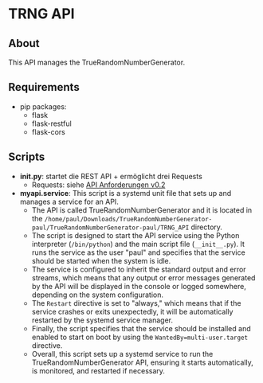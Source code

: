# TRNG API

## About

This API manages the TrueRandomNumberGenerator.

## Requirements
- pip packages:
    - flask
    - flask-restful
    - flask-cors

## Scripts
- __init.py__: startet die REST API + ermöglicht drei Requests
    - Requests: siehe [API Anforderungen v0.2](TRNG_API_v0.2.yaml)
- __myapi.service__: This script is a systemd unit file that sets up and manages a service for an API. 
    - The API is called TrueRandomNumberGenerator and it is located in the `/home/paul/Downloads/TrueRandomNumberGenerator-paul/TrueRandomNumberGenerator-paul/TRNG_API` directory.
    - The script is designed to start the API service using the Python interpreter (`/bin/python`) and the main script file (`__init__.py`). It runs the service as the user "paul" and specifies that the service should be started when the system is idle.
    - The service is configured to inherit the standard output and error streams, which means that any output or error messages generated by the API will be displayed in the console or logged somewhere, depending on the system configuration.
    - The `Restart` directive is set to "always," which means that if the service crashes or exits unexpectedly, it will be automatically restarted by the systemd service manager.
    - Finally, the script specifies that the service should be installed and enabled to start on boot by using the `WantedBy=multi-user.target` directive.
    - Overall, this script sets up a systemd service to run the TrueRandomNumberGenerator API, ensuring it starts automatically, is monitored, and restarted if necessary.

